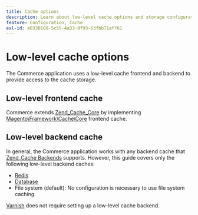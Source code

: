 ```yaml
---
title: Cache options
description: Learn about low-level cache options and storage configuration in Adobe Commerce. Discover frontend, backend, and storage setup for Redis and databases.
feature: Configuration, Cache
exl-id: e0330108-5c55-4a33-9f93-63fbb71af761
---
```

# Low-level cache options

The Commerce application uses a low-level cache frontend and backend to provide access to the cache storage.

## Low-level frontend cache

Commerce extends [Zend_Cache_Core](https://framework.zend.com/manual/1.12/en/zend.cache.frontends.html) by implementing [Magento\Framework\Cache\Core](https://github.com/magento/magento2/blob/2.4/lib/internal/Magento/Framework/Cache/Core.php) frontend cache.

## Low-level backend cache

In general, the Commerce application works with any backend cache that [Zend_Cache Backends](https://framework.zend.com/manual/1.12/en/zend.cache.backends.html) supports. However, this guide covers only the following low-level backend caches:

- [Redis](config-redis.md)
- [Database](https://developer.adobe.com/commerce/php/development/cache/partial/database-caching/)
- File system (default): No configuration is necessary to use file system caching.

[Varnish](config-varnish.md) does not require setting up a low-level cache backend.
